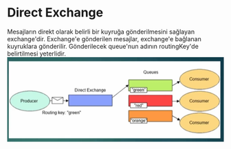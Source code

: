 # Direct Exchange

Mesajların direkt olarak belirli bir kuyruğa gönderilmesini sağlayan exchange'dir.
Exchange'e gönderilen mesajlar, exchange'e bağlanan kuyruklara gönderilir. Gönderilecek queue'nun adının routingKey'de belirtilmesi yeterlidir.
![Direct Exchange](direct-exchange.png)